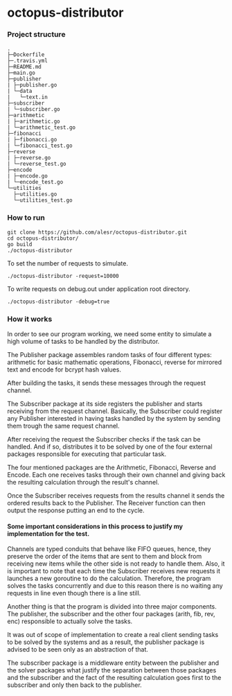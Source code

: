 # octopus-distributor

### Project structure
```
.
├─Dockerfile
├─.travis.yml
├─README.md
├─main.go
├─publisher
| ├─publisher.go
| └─data
|   └─text.in
├─subscriber
| └─subscriber.go
├─arithmetic
| ├─arithmetic.go
| └─arithmetic_test.go
├─fibonacci
| ├─fibonacci.go
| └─fibonacci_test.go
├─reverse
| ├─reverse.go
| └─reverse_test.go
├─encode
| ├─encode.go
| └─encode_test.go
└─utilities
  ├─utilities.go
  └─utilities_test.go
```

### How to run

```
git clone https://github.com/alesr/octopus-distributor.git
cd octopus-distributor/
go build
./octopus-distributor
```
To set the number of requests to simulate.
```
./octopus-distributor -request=10000
```
To write requests on debug.out under application root directory.
```
./octopus-distributor -debug=true
```


### How it works

In order to see our program working, we need some entity to simulate a high volume of tasks to be handled by the distributor.

The Publisher package assembles random tasks of four different types: arithmetic for basic mathematic operations, Fibonacci, reverse for mirrored text and encode for bcrypt hash values.

After building the tasks, it sends these messages through the request channel.

The Subscriber package at its side registers the publisher and starts receiving from the request channel. Basically, the Subscriber could register any Publisher interested in having tasks handled by the system by sending them trough the same request channel.

After receiving the request the Subscriber checks if the task can be handled. And if so, distributes it to be solved by one of the four external packages responsible for executing that particular task.

The four mentioned packages are the Arithmetic, Fibonacci, Reverse and Encode. Each one receives tasks through their own channel and giving back the resulting calculation through the result's channel.

Once the Subscriber receives requests from the results channel it sends the ordered results back to the Publisher. The Receiver function can then output the response putting an end to the cycle.

#### Some important considerations in this process to justify my implementation for the test.

Channels are typed conduits that behave like FIFO queues, hence, they preserve the order of the items that are sent to them and block from receiving new items while the other side is not ready to handle them. Also, it is important to note that each time the Subscriber receives new requests it launches a new goroutine to do the calculation. Therefore, the program solves the tasks concurrently and due to this reason there is no waiting any requests in line even though there is a line still.

Another thing is that the program is divided into three major components. The publisher, the subscriber and the other four packages (arith, fib, rev, enc) responsible to actually solve the tasks.

It was out of scope of implementation to create a real client sending tasks to be solved by the systems and as a result, the publisher package is advised to be seen only as an abstraction of that.

The subscriber package is a middleware entity between the publisher and the solver packages what justify the separation between those packages and the subscriber and the fact of the resulting calculation goes first to the subscriber and only then back to the publisher.
